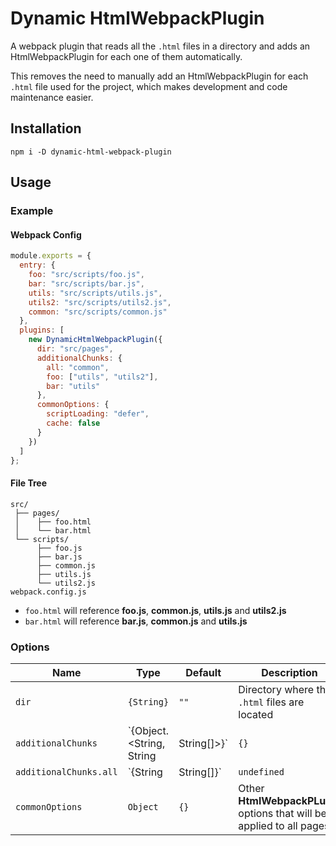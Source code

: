 # Dynamic HtmlWebpackPlugin
A webpack plugin that reads all the `.html` files in a directory and adds an HtmlWebpackPlugin for each one of them automatically.

This removes the need to manually add an HtmlWebpackPlugin for each `.html` file used for the project, which makes development and code maintenance easier.

## Installation
```
npm i -D dynamic-html-webpack-plugin
```

## Usage

### Example

#### Webpack Config
```js
module.exports = {
  entry: {
    foo: "src/scripts/foo.js",
    bar: "src/scripts/bar.js",
    utils: "src/scripts/utils.js",
    utils2: "src/scripts/utils2.js",
    common: "src/scripts/common.js"
  },
  plugins: [
    new DynamicHtmlWebpackPlugin({
      dir: "src/pages",
      additionalChunks: {
        all: "common",
        foo: ["utils", "utils2"],
        bar: "utils"
      },
      commonOptions: {
        scriptLoading: "defer",
        cache: false
      }
    })
  ]
};
```
#### File Tree
```
src/
 ├── pages/
 │    ├── foo.html
 │    └── bar.html
 └── scripts/
      ├── foo.js
      ├── bar.js
      ├── common.js
      ├── utils.js
      └── utils2.js
webpack.config.js
```
- `foo.html` will reference **foo.js**, **common.js**, **utils.js** and **utils2.js**
- `bar.html` will reference **bar.js**, **common.js** and **utils.js**

### Options

| Name                   | Type                                 | Default     | Description                                                                       |
|------------------------|--------------------------------------|-------------|-----------------------------------------------------------------------------------|
| `dir`                  | `{String}`                           | `""`        | Directory where the `.html` files are located                                     |
| `additionalChunks`     | `{Object.<String, String|String[]>}` | `{}`        | Chunks each `.html` page will have, in addition to the one sharing its file name. |
| `additionalChunks.all` | `{String|String[]}`                  | `undefined` | Chunks **all** pages will share and reference.                                    |
| `commonOptions`        | `Object`                             | `{}`        | Other **HtmlWebpackPLugin** options that will be applied to all pages.            |